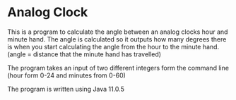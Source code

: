 <h1> Analog Clock</h1>
<p> This is a program to calculate the angle between an analog clocks hour and minute hand. The angle is calculated so it outputs how many degrees there is when you start calculating the angle from the hour to the minute hand. (angle = distance that the minute hand has travelled) </p>
<p> The program takes an input of two different integers form the command line (hour form 0-24 and minutes from 0-60) </p>

<p> The program is written using Java 11.0.5 </p>
